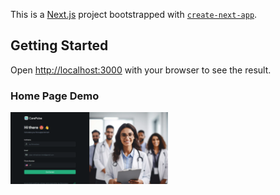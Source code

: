 This is a [Next.js](https://nextjs.org/) project bootstrapped with [`create-next-app`](https://github.com/vercel/next.js/tree/canary/packages/create-next-app).

## Getting Started


Open [http://localhost:3000](http://localhost:3000) with your browser to see the result.


### Home Page Demo


[<img src="/Readme_assets/Thumbnail.png" width="50%">](/Readme_assets/Carepulse_Home_Page.mp4)


